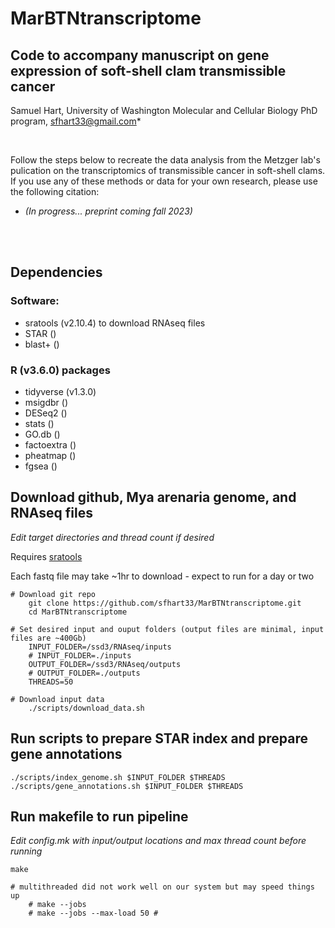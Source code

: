 # MarBTNtranscriptome
## Code to accompany manuscript on gene expression of soft-shell clam transmissible cancer
Samuel Hart, University of Washington Molecular and Cellular Biology PhD program, sfhart33@gmail.com*

<br/>

Follow the steps below to recreate the data analysis from the Metzger lab's pulication on the transcriptomics of transmissible cancer in soft-shell clams. If you use any of these methods or data for your own research, please use the following citation:

* *(In progress... preprint coming fall 2023)*

<br/><br/>

## Dependencies

### Software:
* sratools (v2.10.4) to download RNAseq files
* STAR ()
* blast+ ()

### R (v3.6.0) packages
* tidyverse (v1.3.0)
* msigdbr ()
* DESeq2 ()
* stats ()
* GO.db ()
* factoextra ()
* pheatmap ()
* fgsea ()

## Download github, Mya arenaria genome, and RNAseq files
*Edit target directories and thread count if desired*

Requires [sratools](https://github.com/ncbi/sra-tools/wiki)

Each fastq file may take ~1hr to download - expect to run for a day or two

```
# Download git repo
	git clone https://github.com/sfhart33/MarBTNtranscriptome.git
	cd MarBTNtranscriptome

# Set desired input and ouput folders (output files are minimal, input files are ~400Gb)
	INPUT_FOLDER=/ssd3/RNAseq/inputs
	# INPUT_FOLDER=./inputs
	OUTPUT_FOLDER=/ssd3/RNAseq/outputs
	# OUTPUT_FOLDER=./outputs
	THREADS=50

# Download input data
	./scripts/download_data.sh
```

## Run scripts to prepare STAR index and prepare gene annotations
```
./scripts/index_genome.sh $INPUT_FOLDER $THREADS
./scripts/gene_annotations.sh $INPUT_FOLDER $THREADS
```

## Run makefile to run pipeline
*Edit config.mk with input/output locations and max thread count before running*
```
make

# multithreaded did not work well on our system but may speed things up
	# make --jobs 
	# make --jobs --max-load 50 # 
```
